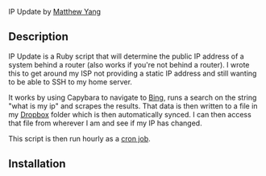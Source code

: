 IP Update
by [Matthew Yang](http://matthewgyang.com)

## Description

IP Update is a Ruby script that will determine the public IP address of a system behind a router (also works if you're not behind a router).  I wrote this to get around my ISP not providing a static IP address and still wanting to be able to SSH to my home server.

It works by using Capybara to navigate to [Bing](http://bing.com), runs a search on the string "what is my ip" and scrapes the results.  That data is then written to a file in my [Dropbox](https://www.dropbox.com) folder which is then automatically synced.  I can then access that file from wherever I am and see if my IP has changed.

This script is then run hourly as a [cron job](https://help.ubuntu.com/community/CronHowto).

## Installation

